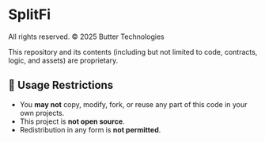 # SplitFi

All rights reserved.
© 2025 Butter Technologies

This repository and its contents (including but not limited to code, contracts, logic, and assets) are proprietary.

## 🚫 Usage Restrictions

- You **may not** copy, modify, fork, or reuse any part of this code in your own projects.
- This project is **not open source**.
- Redistribution in any form is **not permitted**.
